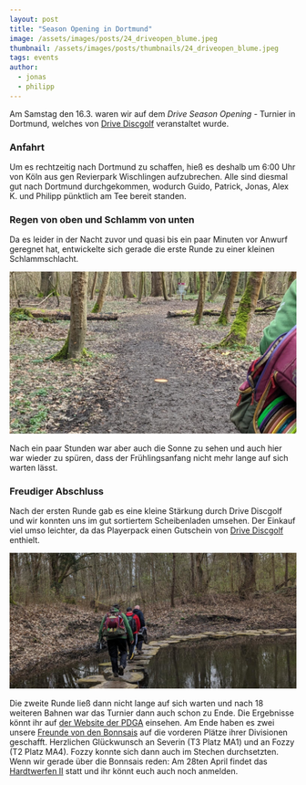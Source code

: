 ```yaml
---
layout: post
title: "Season Opening in Dortmund"
image: /assets/images/posts/24_driveopen_blume.jpeg
thumbnail: /assets/images/posts/thumbnails/24_driveopen_blume.jpeg
tags: events
author:
  - jonas
  - philipp
---
```


Am Samstag den 16.3. waren wir auf dem *Drive Season Opening* - 
Turnier in Dortmund, welches von [Drive Discgolf](https://www.drivediscgolf.de) veranstaltet wurde.

### Anfahrt
Um es rechtzeitig nach Dortmund zu schaffen, hieß es deshalb um 6:00 Uhr von Köln aus gen Revierpark Wischlingen aufzubrechen. 
Alle sind diesmal gut nach Dortmund durchgekommen, wodurch Guido, Patrick, Jonas, Alex K. und Philipp pünktlich am Tee bereit standen. 

### Regen von oben und Schlamm von unten
Da es leider in der Nacht zuvor und quasi bis ein paar Minuten vor Anwurf geregnet hat, entwickelte sich gerade die erste Runde zu einer kleinen Schlammschlacht. 

![Schlamm](/assets/images/posts/24_driveopen_schlamm.jpeg)

Nach ein paar Stunden war aber auch die Sonne zu sehen und auch hier war wieder zu spüren, dass der Frühlingsanfang nicht mehr lange auf sich warten lässt.

### Freudiger Abschluss

Nach der ersten Runde gab es eine kleine Stärkung durch Drive Discgolf und wir konnten uns im gut sortiertem Scheibenladen umsehen. Der Einkauf viel umso leichter, da das Playerpack einen Gutschein von [Drive Discgolf](https://www.drivediscgolf.de) enthielt.

![Balancieren über den See](/assets/images/posts/24_drive_see.jpeg)

Die zweite Runde ließ dann nicht lange auf sich warten und nach 18 weiteren Bahnen war das Turnier dann auch schon zu Ende. 
Die Ergebnisse könnt ihr auf [der Website der PDGA](https://www.pdga.com/tour/event/78800) einsehen.
Am Ende haben es zwei unsere [Freunde von den Bonnsais](https://www.bonnsai.org/hardtwerfen-ii/) auf die vorderen Plätze ihrer Divisionen geschafft. 
Herzlichen Glückwunsch an Severin (T3 Platz MA1) und an Fozzy (T2 Platz MA4). Fozzy konnte sich dann auch im Stechen durchsetzten.
Wenn wir gerade über die Bonnsais reden: Am 28ten April findet das [Hardtwerfen II](https://www.bonnsai.org/hardtwerfen-ii/) statt und ihr könnt euch auch noch anmelden.
